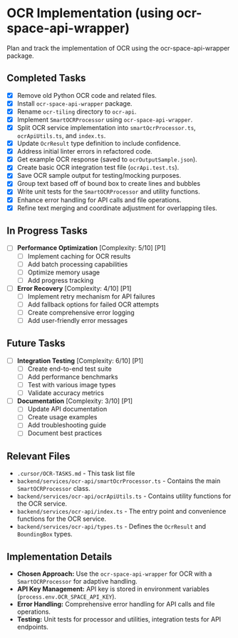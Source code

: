 # OCR Implementation (using ocr-space-api-wrapper)

Plan and track the implementation of OCR using the ocr-space-api-wrapper package.

## Completed Tasks

- [x] Remove old Python OCR code and related files.
- [x] Install `ocr-space-api-wrapper` package.
- [x] Rename `ocr-tiling` directory to `ocr-api`.
- [x] Implement `SmartOCRProcessor` using `ocr-space-api-wrapper`.
- [x] Split OCR service implementation into `smartOcrProcessor.ts`, `ocrApiUtils.ts`, and `index.ts`.
- [x] Update `OcrResult` type definition to include confidence.
- [x] Address initial linter errors in refactored code.
- [x] Get example OCR response (saved to `ocrOutputSample.json`).
- [x] Create basic OCR integration test file (`ocrApi.test.ts`).
- [x] Save OCR sample output for testing/mocking purposes.
- [x] Group text based off of bound box to create lines and bubbles 
- [x] Write unit tests for the `SmartOCRProcessor` and utility functions.
- [x] Enhance error handling for API calls and file operations.
- [x] Refine text merging and coordinate adjustment for overlapping tiles.

## In Progress Tasks

- [ ] **Performance Optimization** [Complexity: 5/10] [P1]
  - [ ] Implement caching for OCR results
  - [ ] Add batch processing capabilities
  - [ ] Optimize memory usage
  - [ ] Add progress tracking

- [ ] **Error Recovery** [Complexity: 4/10] [P1]
  - [ ] Implement retry mechanism for API failures
  - [ ] Add fallback options for failed OCR attempts
  - [ ] Create comprehensive error logging
  - [ ] Add user-friendly error messages

## Future Tasks

- [ ] **Integration Testing** [Complexity: 6/10] [P1]
  - [ ] Create end-to-end test suite
  - [ ] Add performance benchmarks
  - [ ] Test with various image types
  - [ ] Validate accuracy metrics

- [ ] **Documentation** [Complexity: 3/10] [P1]
  - [ ] Update API documentation
  - [ ] Create usage examples
  - [ ] Add troubleshooting guide
  - [ ] Document best practices

## Relevant Files

- `.cursor/OCR-TASKS.md` - This task list file
- `backend/services/ocr-api/smartOcrProcessor.ts` - Contains the main `SmartOCRProcessor` class.
- `backend/services/ocr-api/ocrApiUtils.ts` - Contains utility functions for the OCR service.
- `backend/services/ocr-api/index.ts` - The entry point and convenience functions for the OCR service.
- `backend/services/ocr-api/types.ts` - Defines the `OcrResult` and `BoundingBox` types.

## Implementation Details

- **Chosen Approach:** Use the `ocr-space-api-wrapper` for OCR with a `SmartOCRProcessor` for adaptive handling.
- **API Key Management:** API key is stored in environment variables (`process.env.OCR_SPACE_API_KEY`).
- **Error Handling:** Comprehensive error handling for API calls and file operations.
- **Testing:** Unit tests for processor and utilities, integration tests for API endpoints.
